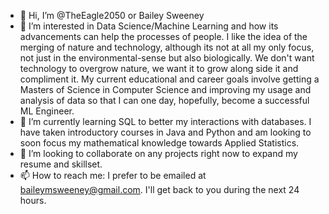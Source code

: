- 👋 Hi, I’m @TheEagle2050 or Bailey Sweeney
- 👀 I’m interested in Data Science/Machine Learning and how its advancements can help the processes of people. I like the idea of the merging of nature and technology, although its not at all my only focus, not just in the environmental-sense but also biologically. We don't want technology to overgrow nature, we want it to grow along side it and compliment it. My current educational and career goals involve getting a Masters of Science in Computer Science and improving my usage and analysis of data so that I can one day, hopefully, become a successful ML Engineer.
- 🌱 I’m currently learning SQL to better my interactions with databases. I have taken introductory courses in Java and Python and am looking to soon focus my mathematical knowledge towards Applied Statistics.
- 💞️ I’m looking to collaborate on any projects right now to expand my resume and skillset.
- 📫 How to reach me: I prefer to be emailed at baileymsweeney@gmail.com. I'll get back to you during the next 24 hours.

<!---
TheEagle2050/TheEagle2050 is a ✨ special ✨ repository because its `README.md` (this file) appears on your GitHub profile.
You can click the Preview link to take a look at your changes.
--->
